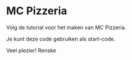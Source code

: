 # MC Pizzeria
Volg de tutorial voor het maken van MC Pizzeria.

Je kunt deze code gebruiken als start-code.

Veel plezier!
Renske
